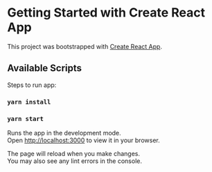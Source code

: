 # Getting Started with Create React App

This project was bootstrapped with [Create React App](https://github.com/facebook/create-react-app).

## Available Scripts

Steps to run app:

### `yarn install`

### `yarn start`

Runs the app in the development mode.\
Open [http://localhost:3000](http://localhost:3000) to view it in your browser.

The page will reload when you make changes.\
You may also see any lint errors in the console.
